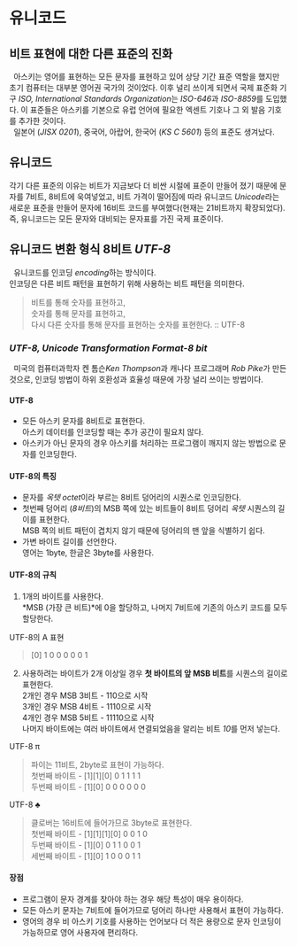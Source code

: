 # 유니코드
## 비트 표현에 대한 다른 표준의 진화
&nbsp; 아스키는 영어를 표현하는 모든 문자를 표현하고 있어 상당 기간 표준 역할을 했지만 초기 컴퓨터는 대부분 영어권 국가의 것이었다.
이후 널리 쓰이게 되면서 국제 표준화 기구 *ISO, International Standards Organization*는 *ISO-646*과 *ISO-8859*를 도입했다.
이 표준들은 아스키를 기본으로 유럽 언어에 필요한 엑센트 기호나 그 외 발음 기호를 추가한 것이다.  
&nbsp; 일본어 (*JISX 0201*), 중국어, 아랍어, 한국어 (*KS C 5601*) 등의 표준도 생겨났다.  

## 유니코드
각기 다른 표준의 이유는 비트가 지금보다 더 비싼 시절에 표준이 만들어 졌기 때문에 문자를 7비트, 8비트에 욱여넣었고, 비트 가격이 떨어짐에 따라
유니코드 *Unicode*라는 새로운 표준을 만들어 문자에 16비트 코드를 부여했다(현재는 21비트까지 확장되었다).  
즉, 유니코드는 모든 문자와 대비되는 문자표를 가진 국제 표준이다.  

## 유니코드 변환 형식 8비트 *UTF-8*
&nbsp; 유니코드를 인코딩 *encoding*하는 방식이다.  
인코딩은 다른 비트 패턴을 표현하기 위해 사용하는 비트 패턴을 의미한다.  

> 비트를 통해 숫자를 표현하고,  
> 숫자를 통해 문자를 표현하고,  
> 다시 다른 숫자를 통해 문자를 표현하는 숫자를 표현한다. :: UTF-8

### *UTF-8, Unicode Transformation Format-8 bit*
&nbsp; 미국의 컴퓨터과학자 켄 톰슨*Ken Thompson*과 캐나다 프로그래머 *Rob Pike*가 만든 것으로,
인코딩 방법이 하위 호환성과 효율성 때문에 가장 널리 쓰이는 방법이다.

#### UTF-8
- 모든 아스키 문자를 8비트로 표현한다.  
아스키 데이터를 인코딩할 때는 추가 공간이 필요치 않다.
- 아스키가 아닌 문자의 경우 아스키를 처리하는 프로그램이 깨지지 않는 방법으로 문자를 인코딩한다.

#### UTF-8의 특징
- 문자를 *옥텟 octet*이라 부르는 8비트 덩어리의 시퀀스로 인코딩한다.
- 첫번째 덩어리 (*8비트*)의 MSB 쪽에 있는 비트들이 8비트 덩어리 *옥텟* 시퀀스의 길이를 표현한다.  
  MSB 쪽의 비트 패턴이 겹치지 않기 때문에 덩어리의 맨 앞을 식별하기 쉽다.
- 가변 바이트 길이를 선언한다.  
  영어는 1byte, 한글은 3byte를 사용한다.
 
#### UTF-8의 규칙
1. 1개의 바이트를 사용한다.   
*MSB (가장 큰 비트)*에 0을 할당하고, 나머지 7비트에 기존의 아스키 코드를 모두 할당한다.  

UTF-8의 A 표현
> [0] 1 0 0 0 0 0 1

2. 사용하려는 바이트가 2개 이상일 경우 **첫 바이트의 앞 MSB 비트**를 시퀀스의 길이로 표현한다.  
2개인 경우 MSB 3비트 - 110으로 시작  
3개인 경우 MSB 4비트 - 1110으로 시작  
4개인 경우 MSB 5비트 - 11110으로 시작  
나머지 바이트에는 여러 바이트에서 연결되었음을 알리는 비트 *10*를 먼저 넣는다.

UTF-8 &pi;
> 파이는 11비트, 2byte로 표현이 가능하다.  
> 첫번째 바이트 - [1][1][0] 0 1 1 1 1  
> 두번째 바이트 - [1][0] 0 0 0 0 0 0

UTF-8 &clubs;
> 클로버는 16비트에 들어가므로 3byte로 표현한다.  
> 첫번째 바이트 - [1][1][1][0] 0 0 1 0  
> 두번째 바이트 - [1][0] 0 1 1 0 0 1  
> 세번째 바이트 - [1][0] 1 0 0 0 1 1  

#### 장점
- 프로그램이 문자 경계를 찾아야 하는 경우 해당 특성이 매우 용이하다.  
- 모든 아스키 문자는 7비트에 들어가므로 덩어리 하나만 사용해서 표현이 가능하다.
- 영어의 경우 비 아스키 기호를 사용하는 언어보다 더 적은 용량으로 문자 인코딩이 가능하므로 영어 사용자에 편리하다.

